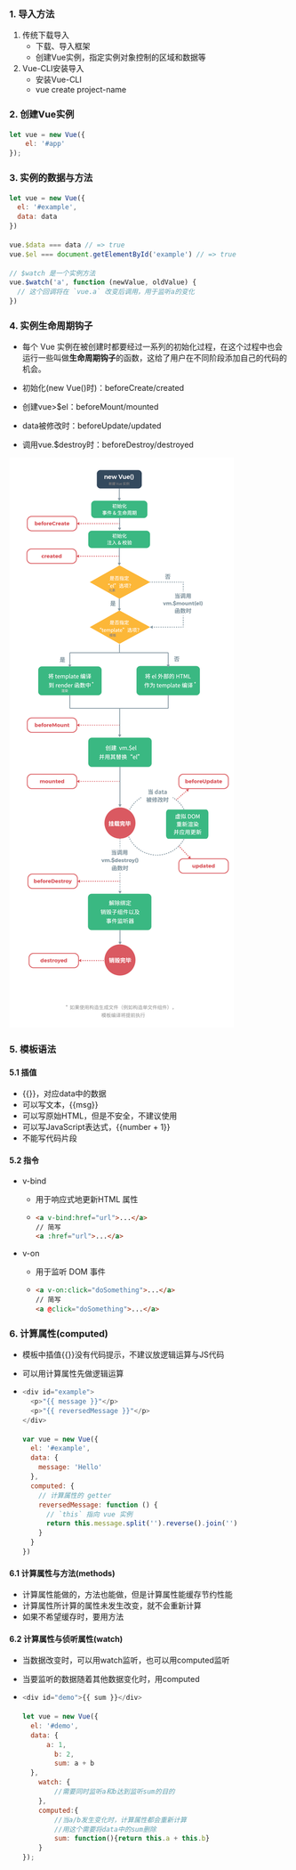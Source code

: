 ### 1. 导入方法

1. 传统下载导入
   - 下载、导入框架
   - 创建Vue实例，指定实例对象控制的区域和数据等
2. Vue-CLI安装导入
   - 安装Vue-CLI
   - vue create project-name

### 2. 创建Vue实例

```javascript
let vue = new Vue({
    el: '#app'
});
```

### 3. 实例的数据与方法

```javascript
let vue = new Vue({
  el: '#example',
  data: data
})

vue.$data === data // => true
vue.$el === document.getElementById('example') // => true

// $watch 是一个实例方法
vue.$watch('a', function (newValue, oldValue) {
  // 这个回调将在 `vue.a` 改变后调用，用于监听a的变化
})
```

### 4. 实例生命周期钩子

- 每个 Vue 实例在被创建时都要经过一系列的初始化过程，在这个过程中也会运行一些叫做**生命周期钩子**的函数，这给了用户在不同阶段添加自己的代码的机会。

- 初始化(new Vue()时)：beforeCreate/created
- 创建vue>$el：beforeMount/mounted
- data被修改时：beforeUpdate/updated
- 调用vue.$destroy时：beforeDestroy/destroyed

![生命周期](images/%E7%94%9F%E5%91%BD%E5%91%A8%E6%9C%9F.png)

### 5. 模板语法

#### 5.1 插值

- {{}}，对应data中的数据
- 可以写文本，{{msg}}
- 可以写原始HTML，但是不安全，不建议使用
- 可以写JavaScript表达式，{{number + 1}}
- 不能写代码片段

#### 5.2 指令

- v-bind

  - 用于响应式地更新HTML 属性

  - ```html
    <a v-bind:href="url">...</a>
    // 简写
    <a :href="url">...</a>
    ```

- v-on

  - 用于监听 DOM 事件

  - ```html
    <a v-on:click="doSomething">...</a>
    // 简写
    <a @click="doSomething">...</a>
    ```

### 6. 计算属性(computed)

- 模板中插值{{}}没有代码提示，不建议放逻辑运算与JS代码

- 可以用计算属性先做逻辑运算

- ```javascript
  <div id="example">
    <p>"{{ message }}"</p>
    <p>"{{ reversedMessage }}"</p>
  </div>
  
  var vue = new Vue({
    el: '#example',
    data: {
      message: 'Hello'
    },
    computed: {
      // 计算属性的 getter
      reversedMessage: function () {
        // `this` 指向 vue 实例
        return this.message.split('').reverse().join('')
      }
    }
  })
  ```

#### 6.1 计算属性与方法(methods)

- 计算属性能做的，方法也能做，但是计算属性能缓存节约性能
- 计算属性所计算的属性未发生改变，就不会重新计算
- 如果不希望缓存时，要用方法

#### 6.2 计算属性与侦听属性(watch)

- 当数据改变时，可以用watch监听，也可以用computed监听

- 当要监听的数据随着其他数据变化时，用computed

- ```javascript
  <div id="demo">{{ sum }}</div>
  
  let vue = new Vue({
  	el: '#demo',
  	data: {
  		a: 1,
          b: 2,
          sum: a + b
  	},
      watch: {
          //需要同时监听a和b达到监听sum的目的
      },
      computed:{
          //当a/b发生变化时，计算属性都会重新计算
          //用这个需要将data中的sum删除
          sum: function(){return this.a + this.b}
      }
  });
  ```

